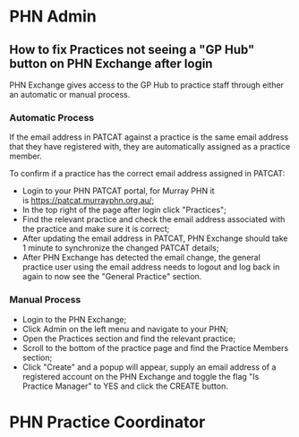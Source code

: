 # PHN Admin

## How to fix Practices not seeing a "GP Hub" button on PHN Exchange after login

PHN Exchange gives access to the GP Hub to practice staff through either an automatic or manual process.

### Automatic Process

If the email address in PATCAT against a practice is the same email address that they have registered with, they are automatically assigned as a practice member.

To confirm if a practice has the correct email address assigned in PATCAT:

- Login to your PHN PATCAT portal, for Murray PHN it is https://patcat.murrayphn.org.au/;
- In the top right of the page after login click "Practices";
- Find the relevant practice and check the email address associated with the practice and make sure it is correct;
- After updating the email address in PATCAT, PHN Exchange should take 1 minute to synchronize the changed PATCAT details;
- After PHN Exchange has detected the email change, the general practice user using the email address needs to logout and log back in again to now see the "General Practice" section.

### Manual Process

- Login to the PHN Exchange;
- Click Admin on the left menu and navigate to your PHN;
- Open the Practices section and find the relevant practice;
- Scroll to the bottom of the practice page and find the Practice Members section;
- Click "Create" and a popup will appear, supply an email address of a registered account on the PHN Exchange and toggle the flag "Is Practice Manager" to YES and click the CREATE button.

# PHN Practice Coordinator
